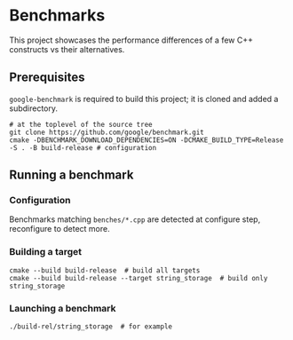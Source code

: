 # Benchmarks

This project showcases the performance differences of a few C++ constructs vs their alternatives.

## Prerequisites

`google-benchmark` is required to build this project; it is cloned and added a subdirectory.

```shell
# at the toplevel of the source tree
git clone https://github.com/google/benchmark.git
cmake -DBENCHMARK_DOWNLOAD_DEPENDENCIES=ON -DCMAKE_BUILD_TYPE=Release -S . -B build-release # configuration
```

## Running a benchmark

### Configuration

Benchmarks matching `benches/*.cpp` are detected at configure step, reconfigure to detect more.

### Building a target

```shell
cmake --build build-release  # build all targets
cmake --build build-release --target string_storage  # build only string_storage
```

### Launching a benchmark

```shell
./build-rel/string_storage  # for example
```
